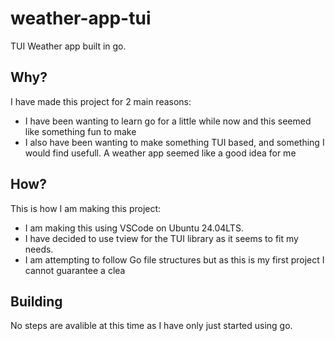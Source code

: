 # weather-app-tui
TUI Weather app built in go.

## Why?
I have made this project for 2 main reasons:
 - I have been wanting to learn go for a little while now and this seemed like something fun to make
 - I also have been wanting to make something TUI based, and something I would find usefull. A weather app seemed like a good idea for me

## How?
This is how I am making this project:
 - I am making this using VSCode on Ubuntu 24.04LTS.
 - I have decided to use tview for the TUI library as it seems to fit my needs.
 - I am attempting to follow Go file structures but as this is my first project I cannot guarantee a clea

## Building
No steps are avalible at this time as I have only just started using go.
